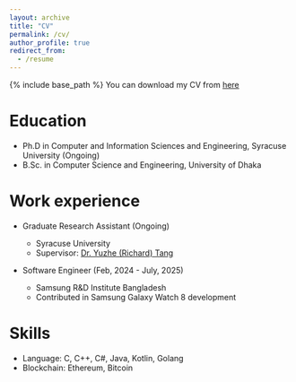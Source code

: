 ```yaml
---
layout: archive
title: "CV"
permalink: /cv/
author_profile: true
redirect_from:
  - /resume
---
```


{% include base_path %}
You can download my CV from [here](assets/files/my-cv.pdf)

Education
======
* Ph.D in Computer and Information Sciences and Engineering, Syracuse University (Ongoing)
* B.Sc. in Computer Science and Engineering, University of Dhaka

Work experience
======
* Graduate Research Assistant (Ongoing)
  * Syracuse University
  * Supervisor: [Dr. Yuzhe (Richard) Tang](https://tristartom.github.io/) 

* Software Engineer (Feb, 2024 - July, 2025)
  * Samsung R&D Institute Bangladesh
  * Contributed in Samsung Galaxy Watch 8 development
  
Skills
======
* Language: C, C++, C#, Java, Kotlin, Golang
* Blockchain: Ethereum, Bitcoin

